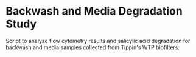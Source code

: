 # Backwash and Media Degradation Study
Script to analyze flow cytometry results and salicylic acid degradation for backwash and media samples collected from Tippin's WTP biofilters.
